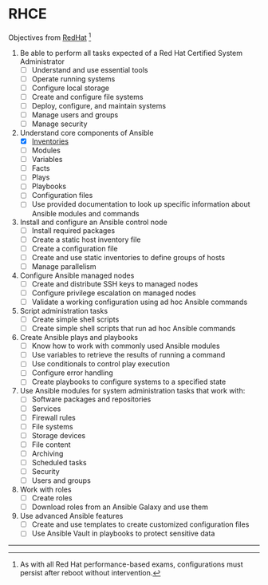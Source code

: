 # RHCE

Objectives from [RedHat](https://www.redhat.com/en/services/training/ex294-red-hat-certified-engineer-rhce-exam-red-hat-enterprise-linux-8) [^note]
1. Be able to perform all tasks expected of a Red Hat Certified System Administrator
	- [ ] Understand and use essential tools
	- [ ] Operate running systems
	- [ ] Configure local storage
	- [ ] Create and configure file systems
	- [ ] Deploy, configure, and maintain systems
	- [ ] Manage users and groups
	- [ ] Manage security

2. Understand core components of Ansible
	- [x] [Inventories](Objective_2/Inventories)
	- [ ] Modules
	- [ ] Variables
	- [ ] Facts
	- [ ] Plays
	- [ ] Playbooks
	- [ ] Configuration files
	- [ ] Use provided documentation to look up specific information about Ansible modules and commands
	
3. Install and configure an Ansible control node
	- [ ] Install required packages
	- [ ] Create a static host inventory file
	- [ ] Create a configuration file
	- [ ] Create and use static inventories to define groups of hosts
	- [ ] Manage parallelism
	
4. Configure Ansible managed nodes
	- [ ] Create and distribute SSH keys to managed nodes
	- [ ] Configure privilege escalation on managed nodes
	- [ ] Validate a working configuration using ad hoc Ansible commands
	
5. Script administration tasks
	- [ ] Create simple shell scripts
	- [ ] Create simple shell scripts that run ad hoc Ansible commands

6. Create Ansible plays and playbooks
	- [ ] Know how to work with commonly used Ansible modules
	- [ ] Use variables to retrieve the results of running a command
	- [ ] Use conditionals to control play execution
	- [ ] Configure error handling
	- [ ] Create playbooks to configure systems to a specified state

7. Use Ansible modules for system administration tasks that work with:
	- [ ] Software packages and repositories
	- [ ] Services
	- [ ] Firewall rules
	- [ ] File systems
	- [ ] Storage devices
	- [ ] File content
	- [ ] Archiving
	- [ ] Scheduled tasks
	- [ ] Security
	- [ ] Users and groups

8. Work with roles
	- [ ] Create roles
	- [ ] Download roles from an Ansible Galaxy and use them

9. Use advanced Ansible features
	- [ ] Create and use templates to create customized configuration files
	- [ ] Use Ansible Vault in playbooks to protect sensitive data
---
[^note]: As with all Red Hat performance-based exams, configurations must persist after reboot without intervention.
